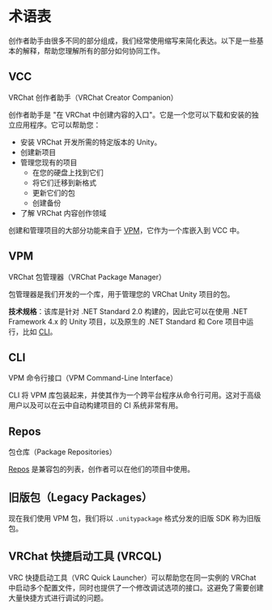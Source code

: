 # 术语表

创作者助手由很多不同的部分组成，我们经常使用缩写来简化表达。以下是一些基本的解释，帮助您理解所有的部分如何协同工作。

## VCC
VRChat 创作者助手（VRChat Creator Companion）

创作者助手是 "在 VRChat 中创建内容的入口"。它是一个您可以下载和安装的独立应用程序。它可以帮助您：
* 安装 VRChat 开发所需的特定版本的 Unity。
* 创建新项目
* 管理您现有的项目
  * 在您的硬盘上找到它们
  * 将它们迁移到新格式
  * 更新它们的包
  * 创建备份
* 了解 VRChat 内容创作领域

创建和管理项目的大部分功能来自于 [VPM](#vpm)，它作为一个库嵌入到 VCC 中。

## VPM
VRChat 包管理器（VRChat Package Manager）

包管理器是我们开发的一个库，用于管理您的 VRChat Unity 项目的包。

**技术规格**：该库是针对 .NET Standard 2.0 构建的，因此它可以在使用 .NET Framework 4.x 的 Unity 项目，以及原生的 .NET Standard 和 Core 项目中运行，比如 [CLI](#cli)。

## CLI
VPM 命令行接口（VPM Command-Line Interface）

CLI 将 VPM 库包装起来，并使其作为一个跨平台程序从命令行可用。这对于高级用户以及可以在云中自动构建项目的 CI 系统非常有用。

## Repos
包仓库（Package Repositories）

[Repos](/vcc.docs.vrchat.com/vpm/repos) 是兼容包的列表，创作者可以在他们的项目中使用。

## 旧版包（Legacy Packages）
现在我们使用 VPM 包，我们将以 `.unitypackage` 格式分发的旧版 SDK 称为旧版包。

## VRChat 快捷启动工具 (VRCQL)
VRC 快捷启动工具（VRC Quick Launcher）可以帮助您在同一实例的 VRChat 中启动多个配置文件，同时也提供了一个修改调试选项的接口。这避免了需要创建大量快捷方式进行调试的问题。
